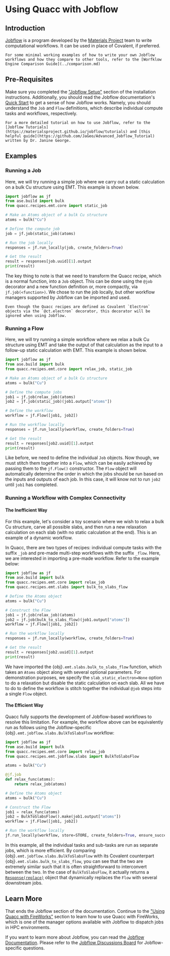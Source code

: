# Using Quacc with Jobflow

## Introduction

[Jobflow](https://github.com/materialsproject/jobflow) is a program developed by the [Materials Project](https://materialsproject.org/) team to write computational workflows. It can be used in place of Covalent, if preferred.

```{note}
For some minimal working examples of how to write your own Jobflow workflows and how they compare to other tools, refer to the [Worfklow Engine Comparison Guide](../comparison.md)
```

## Pre-Requisites

Make sure you completed the ["Jobflow Setup"](../../install/alt_workflows/jobflow.md) section of the installation instructions. Additionally, you should read the Jobflow documentation's [Quick Start](https://materialsproject.github.io/jobflow/tutorials/1-quickstart.html) to get a sense of how Jobflow works. Namely, you should understand the `Job` and `Flow` definitions, which describe individual compute tasks and workflows, respectively.

```{seealso}
For a more detailed tutorial on how to use Jobflow, refer to the [Jobflow Tutorials](https://materialsproject.github.io/jobflow/tutorials) and [this helpful guide](https://github.com/JaGeo/Advanced_Jobflow_Tutorial) written by Dr. Janine George.
```

## Examples

### Running a Job

Here, we will try running a simple job where we carry out a static calculation on a bulk Cu structure using EMT. This example is shown below.

```python
import jobflow as jf
from ase.build import bulk
from quacc.recipes.emt.core import static_job

# Make an Atoms object of a bulk Cu structure
atoms = bulk("Cu")

# Define the compute job
job = jf.job(static_job)(atoms)

# Run the job locally
responses = jf.run_locally(job, create_folders=True)

# Get the result
result = responses[job.uuid][1].output
print(result)
```

The key thing to note is that we need to transform the Quacc recipe, which is a normal function, into a `Job` object. This can be done using the `@job` decorator and a new function definition or, more compactly, via `jf.job(<function>)`. We chose to run the job locally, but other workflow managers supported by Jobflow can be imported and used.

```{note}
Even though the Quacc recipes are defined as Covalent `Electron` objects via the `@ct.electron` decorator, this decorator will be ignored when using Jobflow.
```

### Running a Flow

Here, we will try running a simple workflow where we relax a bulk Cu structure using EMT and take the output of that calculation as the input to a follow-up static calculation with EMT. This example is shown below.

```python
import jobflow as jf
from ase.build import bulk
from quacc.recipes.emt.core import relax_job, static_job

# Make an Atoms object of a bulk Cu structure
atoms = bulk("Cu")

# Define the compute jobs
job1 = jf.job(relax_job)(atoms)
job2 = jf.job(static_job)(job1.output["atoms"])

# Define the workflow
workflow = jf.Flow([job1, job2])

# Run the workflow locally
responses = jf.run_locally(workflow, create_folders=True)

# Get the result
result = responses[job2.uuid][1].output
print(result)
```

Like before, we need to define the individual `Job` objects. Now though, we must stitch them together into a `Flow`, which can be easily achieved by passing them to the `jf.Flow()` constructor. The `Flow` object will automatically determine the order in which the jobs should be run based on the inputs and outputs of each job. In this case, it will know not to run `job2` until `job1` has completed.

### Running a Workflow with Complex Connectivity

#### The Inefficient Way

For this example, let's consider a toy scenario where we wish to relax a bulk Cu structure, carve all possible slabs, and then run a new relaxation calculation on each slab (with no static calculation at the end). This is an example of a dynamic workflow.

In Quacc, there are two types of recipes: individual compute tasks with the suffix `_job` and pre-made multi-step workflows with the suffix `_flow`. Here, we are interested in importing a pre-made workflow. Refer to the example below:

```python
import jobflow as jf
from ase.build import bulk
from quacc.recipes.emt.core import relax_job
from quacc.recipes.emt.slabs import bulk_to_slabs_flow

# Define the Atoms object
atoms = bulk("Cu")

# Construct the Flow
job1 = jf.job(relax_job)(atoms)
job2 = jf.job(bulk_to_slabs_flow)(job1.output["atoms"])
workflow = jf.Flow([job1, job2])

# Run the workflow locally
responses = jf.run_locally(workflow, create_folders=True)

# Get the result
result = responses[job2.uuid][1].output
print(result)
```

We have imported the {obj}`.emt.slabs.bulk_to_slabs_flow` function, which takes an `Atoms` object along with several optional parameters. For demonstration purposes, we specify the `slab_static_electron=None` option to do a relaxation but disable the static calculation on each slab. All we have to do to define the workflow is stitch together the individual `@job` steps into a single `Flow` object.

#### The Efficient Way

Quacc fully supports the development of Jobflow-based workflows to resolve this limitation. For example, the workflow above can be equivalently run as follows using the Jobflow-specific {obj}`.emt.jobflow.slabs.BulkToSlabsFlow` workflow:

```python
import jobflow as jf
from ase.build import bulk
from quacc.recipes.emt.core import relax_job
from quacc.recipes.emt.jobflow.slabs import BulkToSlabsFlow

atoms = bulk("Cu")

@jf.job
def relax_func(atoms):
    return relax_job(atoms)

# Define the Atoms object
atoms = bulk("Cu")

# Construct the Flow
job1 = relax_func(atoms)
job2 = BulkToSlabsFlow().make(job1.output["atoms"])
workflow = jf.Flow([job1, job2])

# Run the workflow locally
jf.run_locally(workflow, store=STORE, create_folders=True, ensure_success=True)
```

In this example, all the individual tasks and sub-tasks are run as separate jobs, which is more efficient. By comparing {obj}`.emt.jobflow.slabs.BulkToSlabsFlow` with its Covalent counterpart {obj}`.emt.slabs.bulk_to_slabs_flow`, you can see that the two are extremely similar such that it is often straightforward to interconvert between the two. In the case of `BulkToSlabsFlow`, it actually returns a [`Response(replace)`](<https://materialsproject.github.io/jobflow/tutorials/5-dynamic-flows.html#The-Response(replace)-option>) object that dynamically replaces the `Flow` with several downstream jobs.

## Learn More

That ends the Jobflow section of the documentation. Continue to the ["Using Quacc with FireWorks"](fireworks.md) section to learn how to use Quacc with FireWorks, which is one of the manager options available with Jobflow to dispatch jobs in HPC environments.

If you want to learn more about Jobflow, you can read the [Jobflow Documentation](https://materialsproject.github.io/jobflow/). Please refer to the [Jobflow Discussions Board](https://github.com/materialsproject/jobflow/discussions) for Jobflow-specific questions.
